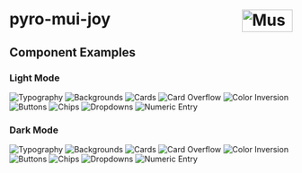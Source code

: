 # pyro-mui-joy [<img src="https:/cdn.mussonindustrial.com/files/public/images/emblem.svg" alt="Musson Industrial Logo" width="90" height="40" align="right">][pyro]

## Component Examples

### Light Mode

![Typography](./output/joy-light/components/typography.png?raw=true)
![Backgrounds](./output/joy-light/components/background.png?raw=true)
![Cards](./output/joy-light/components/card.png?raw=true)
![Card Overflow](./output/joy-light/components/card-overflow.png?raw=true)
![Color Inversion](./output/joy-light/components/color-inversion.png?raw=true)
![Buttons](./output/joy-light/components/button.png?raw=true)
![Chips](./output/joy-light/components/chip.png?raw=true)
![Dropdowns](./output/joy-light/components/dropdown.png?raw=true)
![Numeric Entry](./output/joy-light/components/numeric-entry.png?raw=true)

### Dark Mode

![Typography](./output/joy-dark/components/typography.png?raw=true)
![Backgrounds](./output/joy-dark/components/background.png?raw=true)
![Cards](./output/joy-dark/components/card.png?raw=true)
![Card Overflow](./output/joy-dark/components/card-overflow.png?raw=true)
![Color Inversion](./output/joy-dark/components/color-inversion.png?raw=true)
![Buttons](./output/joy-dark/components/button.png?raw=true)
![Chips](./output/joy-dark/components/chip.png?raw=true)
![Dropdowns](./output/joy-dark/components/dropdown.png?raw=true)
![Numeric Entry](./output/joy-dark/components/numeric-entry.png?raw=true)

[npm-img]: https:/img.shields.io/npm/v/@mussonindustrial/pyro-mui-joy.svg
[npm-url]: https:/www.npmjs.com/package/@mussonindustrial/pyro-mui-joy
[pyro]: https:/github.com/mussonindustrial/pyro
[mui-joy]: https:/github.com/mui/material-ui/tree/master/packages/mui-joy
[pyro-mui-joy]: https:/github.com/mussonindustrial/pyro/tree/main/packages/pyro-mui-joy

